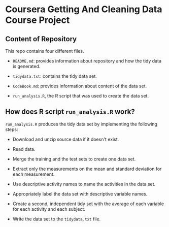 Coursera Getting And Cleaning Data Course Project
=================================================

Content of Repository
---------------------

This repo contains four different files.

-   `README.md`: provides information about repository and how the tidy data is generated.

-   `tidydata.txt`: contains the tidy data set.

-   `CodeBook.md`: provides information about content of the data set.

-   `run_analysis.R`, the R script that was used to create the data set.

How does R script `run_analysis.R` work?
----------------------------------------

`run_analysis.R` produces the tidy data set by implementing the following steps:

-   Download and unzip source data if it doesn't exist.

-   Read data.

-   Merge the training and the test sets to create one data set.

-   Extract only the measurements on the mean and standard deviation for each measurement.

-   Use descriptive activity names to name the activities in the data set.

-   Appropriately label the data set with descriptive variable names.

-   Create a second, independent tidy set with the average of each variable for each activity and each subject.

-   Write the data set to the `tidydata.txt` file.
